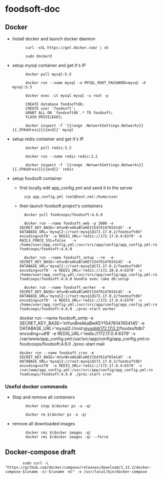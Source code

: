 # foodsoft-doc
## Docker

- Install docker and launch docker daemon

			curl -sSL https://get.docker.com/ | sh
		
			sudo dockerd

- setup mysql container and get it's IP

			docker pull mysql:5.5

			docker run --name mysql -e MYSQL_ROOT_PASSWORD=mysql -d mysql:5.5

			docker exec -it mysql mysql -u root -p

			CREATE database foodsoftdb;
            CREATE user 'foodsoft';			
            GRANT ALL ON `foodsoftdb`.* TO foodsoft;
			FLUSH PRIVILEGES;

			docker inspect -f '{{range .NetworkSettings.Networks}}{{.IPAddress}}{{end}}' mysql

- setup redis container and get it's IP

			docker pull redis:3.2

			docker run --name redis redis:3.2

			docker inspect -f '{{range .NetworkSettings.Networks}}{{.IPAddress}}{{end}}' redis

- setup foodsoft container

    - first locally edit app_config.yml and send it to the server

			scp app_config.yml root@host.net:/home/user

    - then launch foodsoft project's containers

			docker pull foodcoops/foodsoft:4.6.0

			docker run --name foodsoft_web -p 3000 -e SECRET_KEY_BASE='mYunBreAkaBleKEY15476147654145' -e DATABASE_URL='mysql2://root:mysql@172.17.0.2/foodsoftdb?encoding=utf8' -e REDIS_URL='redis://172.17.0.4:6379' -e RAILS_FORCE_SSL=false   -v /home/user/app_config.yml:/usr/src/app/config/app_config.yml:ro   foodcoops/foodsoft:4.6.0

			docker run --name foodsoft_setup --rm  -e SECRET_KEY_BASE='mYunBreAkaBleKEY15476147654145' -e DATABASE_URL='mysql2://root:mysql@172.17.0.2/foodsoftdb?encoding=utf8' -e REDIS_URL='redis://172.20.0.4:6379' -v /home/user/app_config.yml:/usr/src/app/config/app_config.yml:ro   foodcoops/foodsoft:4.6.0 bundle exec rake db:setup

            docker run --name foodsoft_worker  -e SECRET_KEY_BASE='mYunBreAkaBleKEY15476147654145' -e DATABASE_URL='mysql2://root:mysql@172.17.0.2/foodsoftdb?encoding=utf8' -e REDIS_URL='redis://172.17.0.4:6379' -v /home/user/app_config.yml:/usr/src/app/config/app_config.yml:ro   foodcoops/foodsoft:4.6.0 ./proc-start worker
	    
	     docker run --name foodsoft_smtp -e SECRET_KEY_BASE='mYunBreAkaBleKEY15476147654145' -e DATABASE_URL='mysql2://root:mysql@172.17.0.2/foodsoftdb?encoding=utf8' -e REDIS_URL='redis://172.17.0.4:6379' -v /var/www/app_config.yml:/usr/src/app/config/app_config.yml:ro   foodcoops/foodsoft:4.6.0 ./proc-start mail
	     
	      docker run --name foodsoft_cron -e SECRET_KEY_BASE='mYunBreAkaBleKEY15476147654145' -e DATABASE_URL='mysql2://root:mysql@172.17.0.2/foodsoftdb?encoding=utf8' -e REDIS_URL='redis://172.17.0.4:6379' -v /var/www/app_config.yml:/usr/src/app/config/app_config.yml:ro   foodcoops/foodsoft:4.6.0 ./proc-start cron

### Useful docker commands

- Stop and remove all containers

            docker stop $(docker ps -a -q)

            docker rm $(docker ps -a -q)

- remove all downloaded images

            docker rmi $(docker images -q)
            docker rmi $(docker images -q) --force

## Docker-compose draft

            sudo curl -L "https://github.com/docker/compose/releases/download/1.23.2/docker-compose-$(uname -s)-$(uname -m)" -o /usr/local/bin/docker-compose
